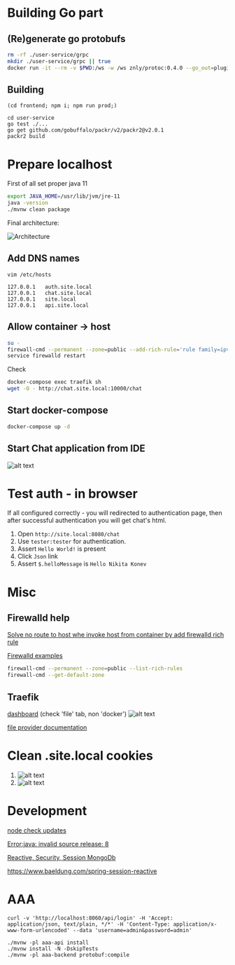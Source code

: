 # Building Go part

## (Re)generate go protobufs
```bash
rm -rf ./user-service/grpc
mkdir ./user-service/grpc || true
docker run -it --rm -v $PWD:/ws -w /ws znly/protoc:0.4.0 --go_out=plugins=grpc:user-service/grpc --plugin=protoc-gen-grpc=/usr/bin/protoc-gen-go -I./protobuf ./protobuf/*.proto
```

## Building
```
(cd frontend; npm i; npm run prod;)

cd user-service
go test ./...
go get github.com/gobuffalo/packr/v2/packr2@v2.0.1
packr2 build
```


# Prepare localhost

First of all set proper java 11
```bash
export JAVA_HOME=/usr/lib/jvm/jre-11
java -version
./mvnw clean package
```

Final architecture:

![Architecture](./.markdown/auth.png "Title")

## Add DNS names
`vim /etc/hosts`

```
127.0.0.1   auth.site.local
127.0.0.1   chat.site.local
127.0.0.1   site.local
127.0.0.1   api.site.local
```

## Allow container -> host

```bash
su -
firewall-cmd --permanent --zone=public --add-rich-rule='rule family=ipv4 source address="172.28.0.0/16" accept'
service firewalld restart
```

Check
```bash
docker-compose exec traefik sh
wget -O - http://chat.site.local:10000/chat
```

## Start docker-compose
```bash
docker-compose up -d
```

## Start Chat application from IDE
![alt text](./.markdown/chat.png "Title")

# Test auth - in browser

If all configured correctly - you will redirected to authentication page, then after successful authentication you
will get chat's html.

1. Open `http://site.local:8080/chat`
2. Use `tester:tester` for authentication.
3. Assert `Hello World!` is present
4. Click `Json` link
5. Assert `$.helloMessage` is `Hello Nikita Konev`

# Misc

## Firewalld help
[Solve no route to host whe invoke host from container by add firewalld rich rule](https://forums.docker.com/t/no-route-to-host-network-request-from-container-to-host-ip-port-published-from-other-container/39063/6)

[Firewalld examples](https://www.rootusers.com/how-to-use-firewalld-rich-rules-and-zones-for-filtering-and-nat/)
```bash
firewall-cmd --permanent --zone=public --list-rich-rules
firewall-cmd --get-default-zone
```
## Traefik
[dashboard](http://127.0.0.1:8010/dashboard/) (check 'file' tab, non 'docker')
![alt text](./.markdown/traefik.png "Title")

[file provider documentation](https://docs.traefik.io/v1.7/configuration/backends/file/)


# Clean .site.local cookies
1. ![alt text](./.markdown/clean_cookies_1.png)
2. ![alt text](./.markdown/clean_cookies_2.png)

# Development
[node check updates](https://www.npmjs.com/package/npm-check-updates)

[Error:java: invalid source release: 8](https://stackoverflow.com/a/26009627)

[Reactive, Security, Session MongoDb](https://medium.com/@hantsy/build-a-reactive-application-with-spring-boot-2-0-and-angular-de0ee5837fed)

https://www.baeldung.com/spring-session-reactive

# AAA
```
curl -v 'http://localhost:8060/api/login' -H 'Accept: application/json, text/plain, */*' -H 'Content-Type: application/x-www-form-urlencoded' --data 'username=admin&password=admin'
```

```
./mvnw -pl aaa-api install
./mvnw install -N -DskipTests
./mvnw -pl aaa-backend protobuf:compile
```
